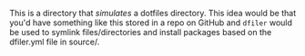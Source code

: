 This is a directory that _simulates_ a dotfiles directory. This idea would be that you'd have something like this stored
in a repo on GitHub and `dfiler` would be used to symlink files/directories and install packages based on the dfiler.yml
file in source/.

